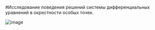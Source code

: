 #Исследование поведения решений системы дифференциальных уравнений в окрестности особых точек.

![image](https://user-images.githubusercontent.com/77666240/167725190-a27e06bd-fc6e-4e51-be5c-3d58a8320f06.png)
